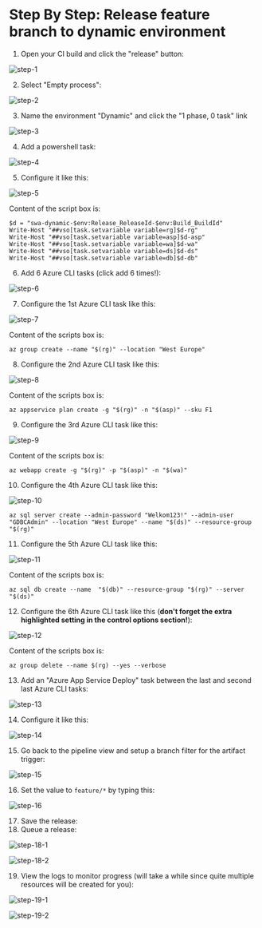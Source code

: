 # Step By Step: Release feature branch to dynamic environment #

1. Open your CI build and click the "release" button:

![step-1](images/step-1.png)

2. Select "Empty process":

![step-2](images/step-2.png)

3. Name the environment "Dynamic" and click the "1 phase, 0 task" link

![step-3](images/step-3.png)

4. Add a powershell task:

![step-4](images/step-4.png)

5. Configure it like this:

![step-5](images/step-5.png)

Content of the script box is:
```
$d = "swa-dynamic-$env:Release_ReleaseId-$env:Build_BuildId"
Write-Host "##vso[task.setvariable variable=rg]$d-rg"
Write-Host "##vso[task.setvariable variable=asp]$d-asp"
Write-Host "##vso[task.setvariable variable=wa]$d-wa"
Write-Host "##vso[task.setvariable variable=ds]$d-ds"
Write-Host "##vso[task.setvariable variable=db]$d-db"
```
6. Add 6 Azure CLI tasks (click add 6 times!):

![step-6](images/step-6.png)

7. Configure the 1st Azure CLI task like this:

![step-7](images/step-7.png)

Content of the scripts box is:
```
az group create --name "$(rg)" --location "West Europe"
```
8. Configure the 2nd Azure CLI task like this:

![step-8](images/step-8.png)

Content of the scripts box is:
```
az appservice plan create -g "$(rg)" -n "$(asp)" --sku F1
```
9. Configure the 3rd Azure CLI task like this:

![step-9](images/step-9.png)

Content of the scripts box is:
```
az webapp create -g "$(rg)" -p "$(asp)" -n "$(wa)"
```
10. Configure the 4th Azure CLI task like this:

![step-10](images/step-10.png)

```
az sql server create --admin-password "Welkom123!" --admin-user "GDBCAdmin" --location "West Europe" --name "$(ds)" --resource-group "$(rg)"
```
11. Configure the 5th Azure CLI task like this:

![step-11](images/step-11.png)

Content of the scripts box is:
```
az sql db create --name  "$(db)" --resource-group "$(rg)" --server "$(ds)"
```
12. Configure the 6th Azure CLI task like this (**don't forget the extra highlighted setting in the control options section!**):

![step-12](images/step-12.png)

Content of the scripts box is:
```
az group delete --name $(rg) --yes --verbose
```
13. Add an "Azure App Service Deploy" task between the last and second last Azure CLI tasks:

![step-13](images/step-13.png)

14. Configure it like this:

![step-14](images/step-14.png)

15. Go back to the pipeline view and setup a branch filter for the artifact trigger:

![step-15](images/step-15.png)

16. Set the value to `feature/*` by typing this:

![step-16](images/step-16.png)

17. Save the release:
18. Queue a release:

![step-18-1](images/step-18-1.png)

![step-18-2](images/step-18-2.png)

19. View the logs to monitor progress (will take a while since quite multiple resources will be created for you):

![step-19-1](images/step-19-1.png)

![step-19-2](images/step-19-2.png)
